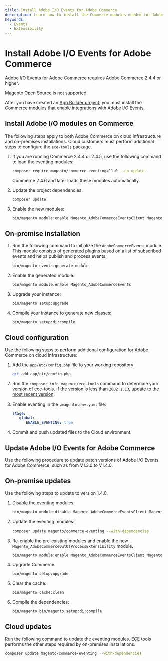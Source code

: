 ```yaml
---
title: Install Adobe I/O Events for Adobe Commerce
description: Learn how to install the Commerce modules needed for Adobe I/O Events for Adobe Commerce.
keywords:
  - Events
  - Extensibility
---
```


# Install Adobe I/O Events for Adobe Commerce

Adobe I/O Events for Adobe Commerce requires Adobe Commerce 2.4.4 or higher.

Magento Open Source is not supported.

After you have created an [App Builder project](./project-setup.md), you must install the Commerce modules that enable integrations with Adobe I/O Events.

## Install Adobe I/O modules on Commerce

The following steps apply to both Adobe Commerce on cloud infrastructure and on-premises installations. Cloud customers must perform additional steps to configure the `ece-tools` package.

1. If you are running Commerce 2.4.4 or 2.4.5, use the following command to load the eventing modules:

   ```bash
   composer require magento/commerce-eventing=^1.0 --no-update
   ```

   Commerce 2.4.6 and later loads these modules automatically.

1. Update the project dependencies.

   ```bash
   composer update
   ```

1. Enable the new modules:

   ```bash
   bin/magento module:enable Magento_AdobeCommerceEventsClient Magento_AdobeCommerceEventsGenerator Magento_AdobeIoEventsClient Magento_AdobeCommerceOutOfProcessExtensibility
   ```

## On-premise installation

1. Run the following command to initialize the `AdobeCommerceEvents` module. This module consists of generated plugins based on a list of subscribed events and helps publish and process events.

   ```bash
   bin/magento events:generate:module
   ```

1. Enable the generated module:

   ```bash
   bin/magento module:enable Magento_AdobeCommerceEvents
   ```

1. Upgrade your instance:

   ```bash
   bin/magento setup:upgrade
   ```

1. Compile your instance to generate new classes:

   ```bash
   bin/magento setup:di:compile
   ```

## Cloud configuration

Use the following steps to perform additional configuration for Adobe Commerce on cloud infrastructure:

1. Add the `app/etc/config.php` file to your working repository:

   ```bash
   git add app/etc/config.php
   ```

1. Run the `composer info magento/ece-tools` command to determine your version of ece-tools. If the version is less than `2002.1.13`, [update to the most recent version](https://experienceleague.adobe.com/docs/commerce-cloud-service/user-guide/dev-tools/ece-tools/update-package.html).

1. Enable eventing in the `.magento.env.yaml` file:

   ```yaml
   stage:
      global:
         ENABLE_EVENTING: true
   ```

1. Commit and push updated files to the Cloud environment.

## Update Adobe I/O Events for Adobe Commerce

Use the following procedure to update patch versions of Adobe I/O Events for Adobe Commerce, such as from V1.3.0 to V1.4.0.

## On-premise updates

Use the following steps to update to version 1.4.0.

1. Disable the eventing modules:

   ```bash
   bin/magento module:disable Magento_AdobeCommerceEventsClient Magento_AdobeCommerceEventsGenerator Magento_AdobeCommerceEvents
   ```

1. Update the eventing modules:

   ```bash
   composer update magento/commerce-eventing --with-dependencies
   ```

1. Re-enable the pre-existing modules and enable the new `Magento_AdobeCommerceOutOfProcessExtensibility` module.

   ```bash
   bin/magento module:enable Magento_AdobeCommerceEventsClient Magento_AdobeCommerceEventsGenerator Magento_AdobeCommerceEvents Magento_AdobeCommerceOutOfProcessExtensibility
   ```

1. Upgrade Commerce:

   ```bash
   bin/magento setup:upgrade
   ```

1. Clear the cache:

   ```bash
   bin/magento cache:clean
   ```

1. Compile the dependencies:

   ```bash
   bin/magento bin/magento setup:di:compile
   ```

## Cloud updates

Run the following command to update the eventing modules. ECE tools performs the other steps required by on-premises installations.

```bash
composer update magento/commerce-eventing --with-dependencies
```

